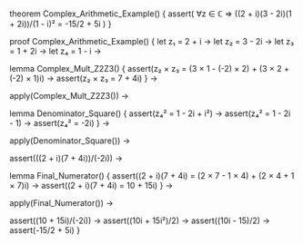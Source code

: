 theorem Complex_Arithmetic_Example() {
  assert(
    ∀z ∈ ℂ ⇒ ((2 + i)(3 - 2i)(1 + 2i))/(1 - i)² = -15/2 + 5i
  )
}

proof Complex_Arithmetic_Example() {
  let z₁ = 2 + i →
  let z₂ = 3 - 2i →
  let z₃ = 1 + 2i →
  let z₄ = 1 - i →

  lemma Complex_Mult_Z2Z3() {
    assert(z₂ × z₃ = (3 × 1 - (-2) × 2) + (3 × 2 + (-2) × 1)i) →
    assert(z₂ × z₃ = 7 + 4i)
  } →

  apply(Complex_Mult_Z2Z3()) →

  lemma Denominator_Square() {
    assert(z₄² = 1 - 2i + i²) →
    assert(z₄² = 1 - 2i - 1) →
    assert(z₄² = -2i)
  } →

  apply(Denominator_Square()) →
  
  assert(((2 + i)(7 + 4i))/(-2i)) →
  
  lemma Final_Numerator() {
    assert((2 + i)(7 + 4i) = (2 × 7 - 1 × 4) + (2 × 4 + 1 × 7)i) →
    assert((2 + i)(7 + 4i) = 10 + 15i)
  } →

  apply(Final_Numerator()) →
  
  assert((10 + 15i)/(-2i)) →
  assert((10i + 15i²)/2) →
  assert((10i - 15)/2) →
  assert(-15/2 + 5i)
}